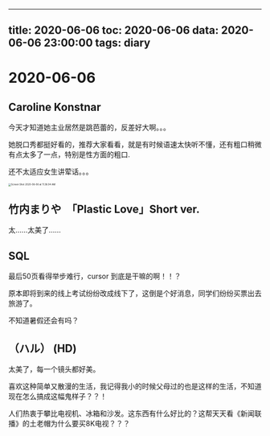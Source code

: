 
---
title: 2020-06-06
toc: 2020-06-06
data: 2020-06-06 23:00:00
tags: diary
---


# 2020-06-06

##  Caroline Konstnar

今天才知道她主业居然是跳芭蕾的，反差好大啊。。。

她脱口秀都挺好看的，推荐大家看看，就是有时候语速太快听不懂，还有粗口稍微有点太多了一点，特别是性方面的粗口.

还不太适应女生讲荤话。。。

<img src="https://tva1.sinaimg.cn/large/007S8ZIlgy1gfif1ztl4hj30u0169wl4.jpg" alt="Screen Shot 2020-06-06 at 11.36.04 AM" style="zoom:33%;" />



## 竹内まりや　「Plastic Love」Short ver.

太……太美了……

## SQL

最后50页看得举步难行，cursor 到底是干嘛的啊！！？

原本即将到来的线上考试纷纷改成线下了，这倒是个好消息，同学们纷纷买票出去旅游了。

不知道暑假还会有吗？

## （ハル） (HD)

太美了，每一个镜头都好美。

喜欢这种简单又散漫的生活，我记得我小的时候父母过的也是这样的生活，不知道现在怎么搞成这幅鬼样子？？！

人们热衷于攀比电视机、冰箱和沙发。这东西有什么好比的？这帮天天看《新闻联播》的土老帽为什么要买8K电视？？？



